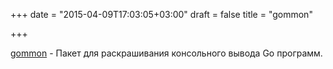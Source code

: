 +++
date = "2015-04-09T17:03:05+03:00"
draft = false
title = "gommon"

+++

<p><a href="https://github.com/labstack/gommon/tree/master/color">gommon</a>&nbsp;- Пакет для раскрашивания консольного вывода Go программ.</p>

